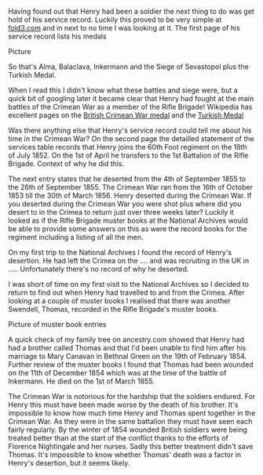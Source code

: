 Having found out that Henry had been a soldier the next thing to do was get hold of his service record. Luckily this proved to be very simple at <a href="fold3.com">fold3.com</a> and in next to no time I was looking at it. The first page of his service record lists his medals

Picture

So that's Alma, Balaclava, Inkermann and the Siege of Sevastopol plus the Turkish Medal.

When I read this I didn't know what these battles and siege were, but a quick bit of googling later it became clear that Henry had fought at the main battles of the Crimean War as a member of the Rifle Brigade! Wikipedia has excellent pages on the <a href="https://en.wikipedia.org/wiki/Crimea_Medal">British Crimean War medal</a> and the <a href="https://en.wikipedia.org/wiki/Turkish_Crimea_Medal">Turkish Medal</a>

Was there anything else that Henry's service record could tell me about his time in the Crimean War? On the second page the detailled statement of the services table records that Henry joins the 60th Foot regiment on the 18th of July 1852. On the 1st of April he transfers to the 1st Battalion of the Rifle Brigade. Context of why he did this.

The next entry states that he deserted from the 4th of September 1855 to the 26th of September 1855. The Crimean War ran from the 16th of October 1853 till the 30th of March 1856. Henry deserted during the Crimean War. If you deserted during the Crimean War you were shot plus where did you desert to in the Crimea to return just over three weeks later? Luckily it looked as if the Rifle Brigade muster books at the National Archives would be able to provide some answers on this as were the record books for the regiment including a listing of all the men.

On my first trip to the National Archives I found the record of Henry's desertion. He had left the Crimea on the .... and was recruiting in the UK in ..... Unfortunately there's no record of why he deserted.

I was short of time on my first visit to the National Archives so I decided to return to find out when Henry had travelled to and from the Crimea. After looking at a couple of muster books I realised that there was another Swendell, Thomas, recorded in the Rifle Brigade's muster books.

Picture of muster book entries

A quick check of my family tree on ancestry.com showed that Henry had had a brother called Thomas and that I'd been unable to find him after his marriage to Mary Canavan in Bethnal Green on the 19th of February 1854. Further review of the muster books I found that Thomas had been wounded on the 11th of December 1854 which was at the time of the battle of Inkermann. He died on the 1st of March 1855.

The Crimean War is notorious for the hardship that the soldiers endured. For Henry this must have been made worse by the death of his brother. It's impossible to know how much time Henry and Thomas spent together in the Crimean War. As they were in the same battalion they must have seen each fairly regularly. By the winter of 1854 wounded British soldiers were being treated better than at the start of the conflict thanks to the efforts of Florence Nightingale and her nurses. Sadly this better treatment didn't save Thomas. It's impossible to know whether Thomas' death was a factor in Henry's desertion, but it seems likely.
